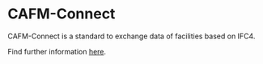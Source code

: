 # CAFM-Connect
CAFM-Connect is a standard to exchange data of facilities based on IFC4.

Find further information [here](https://github.com/CAFM-Connect/CAFM-Connect/wiki).